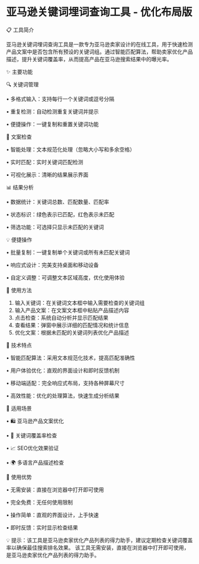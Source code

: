 # 亚马逊关键词埋词查询工具 - 优化布局版

📋 工具简介

亚马逊关键词埋词查询工具是一款专为亚马逊卖家设计的在线工具，用于快速检测产品文案中是否包含所有预设的关键词组。通过智能匹配算法，帮助卖家优化产品描述，提升关键词覆盖率，从而提高产品在亚马逊搜索结果中的曝光率。

✨ 主要功能

🔍 关键词管理

• 多格式输入：支持每行一个关键词或逗号分隔

• 重复检测：自动检测重复关键词并提示

• 便捷操作：一键复制和重置关键词功能

📝 文案检查

• 智能处理：文本规范化处理（忽略大小写和多余空格）

• 实时匹配：实时关键词匹配检测

• 可视化展示：清晰的结果展示界面

📊 结果分析

• 数据统计：关键词总数、匹配数量、匹配率

• 状态标识：绿色表示已匹配，红色表示未匹配

• 筛选功能：可选择只显示未匹配的关键词

💡 便捷操作

• 批量复制：一键复制单个关键词或所有未匹配关键词

• 响应式设计：完美支持桌面和移动设备

• 自定义调整：可调整文本区域高度，优化使用体验

🚀 使用方法

1. 输入关键词：在关键词文本框中输入需要检查的关键词组
2. 输入产品文案：在文案文本框中粘贴产品描述内容
3. 点击检查：系统自动分析并显示匹配结果
4. 查看结果：弹窗中展示详细的匹配情况和统计信息
5. 优化文案：根据未匹配的关键词列表优化产品描述

🔧 技术特点

• 智能匹配算法：采用文本规范化技术，提高匹配准确性

• 用户体验优化：直观的界面设计和即时反馈机制

• 移动端适配：完全响应式布局，支持各种屏幕尺寸

• 高效性能：优化的处理算法，快速生成分析结果

💼 适用场景

• 🛍️ 亚马逊产品文案优化

• 🔎 关键词覆盖率检查

• 📈 SEO优化效果验证

• 🌍 多语言产品描述检查

🌟 使用优势

• 无需安装：直接在浏览器中打开即可使用

• 完全免费：无任何使用限制

• 操作简单：直观的界面设计，上手快速

• 即时反馈：实时显示检查结果

💡 提示：该工具是亚马逊卖家优化产品列表的得力助手，建议定期检查关键词覆盖率以确保最佳搜索排名效果。
该工具无需安装，直接在浏览器中打开即可使用，是亚马逊卖家优化产品列表的得力助手。
